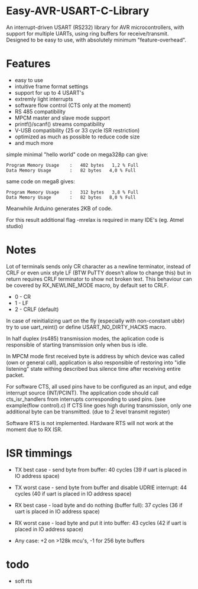 # Easy-AVR-USART-C-Library
An interrupt-driven USART (RS232) library for AVR microcontrollers, with support for multiple UARTs, using ring
buffers for receive/transmit. Designed to be easy to use, with absolutely minimum "feature-overhead".

# Features
- easy to use
- intuitive frame format settings
- support for up to 4 USART's
- extremly light interrupts 
- software flow control (CTS only at the moment)
- RS 485 compatibility
- MPCM master and slave mode support
- printf()/scanf() streams compatibility
- V-USB compatibility (25 or 33 cycle ISR restriction)
- optimized as much as possible to reduce code size
- and much more

simple minimal "hello world" code on mega328p can give:

	Program Memory Usage 	:	402 bytes   1,2 % Full
	Data Memory Usage 		:	82 bytes   4,0 % Full

same code on mega8 gives:

	Program Memory Usage 	:	312 bytes   3,8 % Full 
	Data Memory Usage 		:	82 bytes   8,0 % Full

Meanwhile Arduino generates 2KB of code.

For this result additional flag -mrelax is required in many IDE's (eg. Atmel studio)

# Notes
Lot of terminals sends only CR character as a newline terminator, instead of CRLF or even unix style LF
(BTW PuTTY doesn't allow to change this) but in return requires CRLF terminator to show not broken text.
This behaviour can be covered by RX_NEWLINE_MODE macro, by default set to CRLF.

- 0 - CR
- 1 - LF
- 2 - CRLF (default)

In case of reinitializing uart on the fly (especially with non-constant ubbr) try to use uart_reint() or define USART_NO_DIRTY_HACKS macro.

In half duplex (rs485) transmission modes, the aplication code is responsible of starting transmission only when bus is idle.

In MPCM mode first received byte is address by which device was called (own or general call), application is also responsible of restoring into "idle listening" state withing described bus silence time after receiving entire packet.

For software CTS, all used pins have to be configured as an input, and edge interrupt source (INT/PCINT).
The application code should call cts_isr_handlers from interrupts corresponding to used pins. (see example(flow control).c)
If CTS line goes high during transmission, only one additional byte can be transmitted. (due to 2 level transmit register)  

Software RTS is not implemented. Hardware RTS will not work at the moment due to RX ISR.

# ISR timmings

- TX best case - send byte from buffer: 40 cycles (39 if uart is placed in IO address space)
- TX worst case - send byte from buffer and disable UDRIE interrupt: 44 cycles (40 if uart is placed in IO address space) 

- RX best case - load byte and do nothing (buffer full): 37 cycles (36 if uart is placed in IO address space)
- RX worst case - load byte and put it into buffer: 43 cycles (42 if uart is placed in IO address space)

- Any case: +2 on >128k mcu's, -1 for 256 byte buffers

# todo
- soft rts